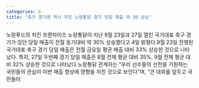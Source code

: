 ```yaml
---
categories: b
title: "축구 경기엔 역시 치킨 노랑통닭 경기 당일 매출 약 30 상승"
---
```

노랑푸드의 치킨 프랜차이즈 노랑통닭이 지난 9월 23일과 27일 열린 국가대표 축구 경기가 있던 당일 매출이 전월 동기대비 약 30% 상승했다고 4일 밝혔다.9월 23일 진행된 국가대표 축구 경기 당일 매출은 전월 금요일 평균 매출 대비 33% 상승한 것으로 나타났다. 특히, 27일 두번째 경기 당일 매출은 8월 전체 평균 대비 35%, 9월 전체 평균 대비 32% 상승한 것으로 나타났다.노랑통닭 관계자는 ”우리 선수들의 선전을 기원하는 국민들의 관심이 이번 매출 향상에 영향을 끼친 것으로 보인다”며, “큰 대회를 앞두고 국민들이